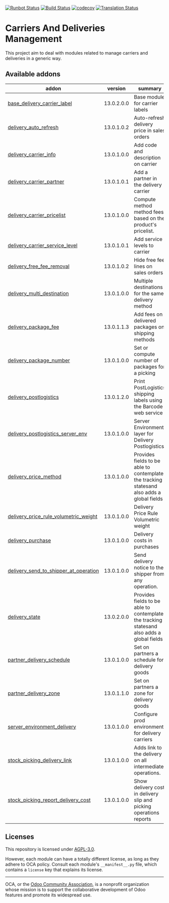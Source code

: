 [![Runbot Status](https://runbot.odoo-community.org/runbot/badge/flat/99/13.0.svg)](https://runbot.odoo-community.org/runbot/repo/github-com-oca-delivery-carrier-99)
[![Build Status](https://travis-ci.com/OCA/delivery-carrier.svg?branch=13.0)](https://travis-ci.com/OCA/delivery-carrier)
[![codecov](https://codecov.io/gh/OCA/delivery-carrier/branch/13.0/graph/badge.svg)](https://codecov.io/gh/OCA/delivery-carrier)
[![Translation Status](https://translation.odoo-community.org/widgets/delivery-carrier-13-0/-/svg-badge.svg)](https://translation.odoo-community.org/engage/delivery-carrier-13-0/?utm_source=widget)

<!-- /!\ do not modify above this line -->

# Carriers And Deliveries Management

This project aim to deal with modules related to manage carriers and deliveries in a generic way.

<!-- /!\ do not modify below this line -->

<!-- prettier-ignore-start -->

[//]: # (addons)

Available addons
----------------
addon | version | summary
--- | --- | ---
[base_delivery_carrier_label](base_delivery_carrier_label/) | 13.0.2.0.0 | Base module for carrier labels
[delivery_auto_refresh](delivery_auto_refresh/) | 13.0.1.0.2 | Auto-refresh delivery price in sales orders
[delivery_carrier_info](delivery_carrier_info/) | 13.0.1.0.0 | Add code and description on carrier
[delivery_carrier_partner](delivery_carrier_partner/) | 13.0.1.0.1 | Add a partner in the delivery carrier
[delivery_carrier_pricelist](delivery_carrier_pricelist/) | 13.0.1.0.0 | Compute method method fees based on the product's pricelist.
[delivery_carrier_service_level](delivery_carrier_service_level/) | 13.0.1.0.1 | Add service levels to carrier
[delivery_free_fee_removal](delivery_free_fee_removal/) | 13.0.1.0.2 | Hide free fee lines on sales orders
[delivery_multi_destination](delivery_multi_destination/) | 13.0.1.0.0 | Multiple destinations for the same delivery method
[delivery_package_fee](delivery_package_fee/) | 13.0.1.1.3 | Add fees on delivered packages on shipping methods
[delivery_package_number](delivery_package_number/) | 13.0.1.0.0 | Set or compute number of packages for a picking
[delivery_postlogistics](delivery_postlogistics/) | 13.0.1.2.0 | Print PostLogistics shipping labels using the Barcode web service
[delivery_postlogistics_server_env](delivery_postlogistics_server_env/) | 13.0.1.0.0 | Server Environment layer for Delivery Postlogistics
[delivery_price_method](delivery_price_method/) | 13.0.1.0.0 | Provides fields to be able to contemplate the tracking statesand also adds a global fields
[delivery_price_rule_volumetric_weight](delivery_price_rule_volumetric_weight/) | 13.0.1.0.0 | Delivery Price Rule Volumetric weight
[delivery_purchase](delivery_purchase/) | 13.0.1.0.0 | Delivery costs in purchases
[delivery_send_to_shipper_at_operation](delivery_send_to_shipper_at_operation/) | 13.0.1.0.0 | Send delivery notice to the shipper from any operation.
[delivery_state](delivery_state/) | 13.0.2.0.0 | Provides fields to be able to contemplate the tracking statesand also adds a global fields
[partner_delivery_schedule](partner_delivery_schedule/) | 13.0.1.0.0 | Set on partners a schedule for delivery goods
[partner_delivery_zone](partner_delivery_zone/) | 13.0.1.1.0 | Set on partners a zone for delivery goods
[server_environment_delivery](server_environment_delivery/) | 13.0.1.0.0 | Configure prod environment for delivery carriers
[stock_picking_delivery_link](stock_picking_delivery_link/) | 13.0.1.0.0 | Adds link to the delivery on all intermediate operations.
[stock_picking_report_delivery_cost](stock_picking_report_delivery_cost/) | 13.0.1.0.0 | Show delivery cost in delivery slip and picking operations reports

[//]: # (end addons)

<!-- prettier-ignore-end -->

## Licenses

This repository is licensed under [AGPL-3.0](LICENSE).

However, each module can have a totally different license, as long as they adhere to OCA
policy. Consult each module's `__manifest__.py` file, which contains a `license` key
that explains its license.

----

OCA, or the [Odoo Community Association](http://odoo-community.org/), is a nonprofit
organization whose mission is to support the collaborative development of Odoo features
and promote its widespread use.
